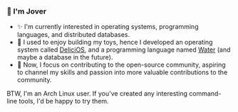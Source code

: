 ### 👋 I'm Jover

- ✨ I'm currently interested in operating systems, programming languages, and distributed databases.
- 🌱 I used to enjoy building my toys, hence I developed an operating system called [DeliciOS](https://github.com/JoverZhang/DeliciOS), and a programming language named [Water](https://github.com/JoverZhang/water) (and maybe a database in the future).
- 👯 Now, I focus on contributing to the open-source community, aspiring to channel my skills and passion into more valuable contributions to the community.

BTW, I'm an Arch Linux user. If you've created any interesting command-line tools, I'd be happy to try them.



<!--
<a href="https://www.joverzhang.com">
  <img align="left" src="https://github-readme-stats-git-masterrstaa-rickstaa.vercel.app/api?username=JoverZhang&show_icons=true&count_private=true&line_height=20&hide_border=true" />
</a>
<a href="https://www.joverzhang.com">
  <img align="left" src="https://github-readme-stats-git-masterrstaa-rickstaa.vercel.app/api/top-langs/?username=JoverZhang&hide=html,vim%20script,shell&hide_border=true&layout=compact" />
</a>
-->

<!--
**JoverZhang/JoverZhang** is a ✨ _special_ ✨ repository because its `README.md` (this file) appears on your GitHub profile.

Here are some ideas to get you started:

- 🔭 I’m currently working on ...
- 🌱 I’m currently learning ...
- 👯 I’m looking to collaborate on ...
- 🤔 I’m looking for help with ...
- 💬 Ask me about ...
- 📫 How to reach me: ...
- 😄 Pronouns: ...
- ⚡ Fun fact: ...
-->
